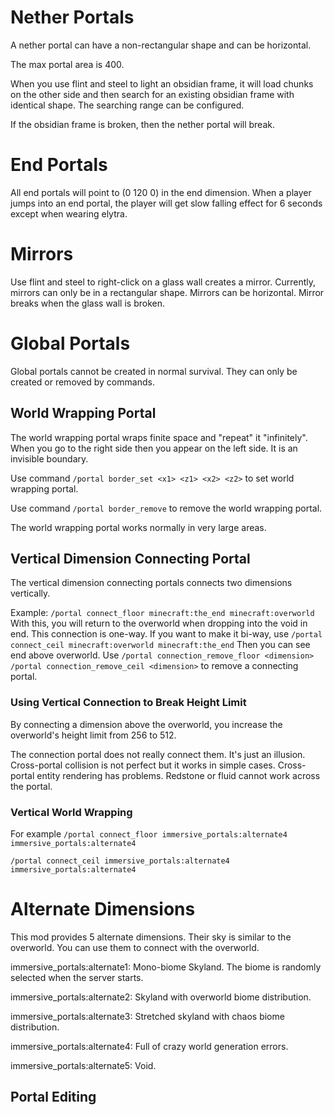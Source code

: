 # Nether Portals
A nether portal can have a non-rectangular shape and can be horizontal.

The max portal area is 400.

When you use flint and steel to light an obsidian frame, it will load chunks on the other side and then search for an existing obsidian frame with identical shape. The searching range can be configured.

If the obsidian frame is broken, then the nether portal will break.

# End Portals
All end portals will point to (0 120 0) in the end dimension. When a player jumps into an end portal, the player will get slow falling effect for 6 seconds except when wearing elytra.

# Mirrors
Use flint and steel to right-click on a glass wall creates a mirror. Currently, mirrors can only be in a rectangular shape. Mirrors can be horizontal. Mirror breaks when the glass wall is broken.

# Global Portals
Global portals cannot be created in normal survival. They can only be created or removed by commands.

## World Wrapping Portal

The world wrapping portal wraps finite space and "repeat" it "infinitely". When you go to the right side then you appear on the left side. It is an invisible boundary.

Use command `/portal border_set <x1> <z1> <x2> <z2>` to set world wrapping portal.

Use command `/portal border_remove` to remove the world wrapping portal.

The world wrapping portal works normally in very large areas.

## Vertical Dimension Connecting Portal
The vertical dimension connecting portals connects two dimensions vertically.

Example:
`/portal connect_floor minecraft:the_end minecraft:overworld`
With this, you will return to the overworld when dropping into the void in end.
This connection is one-way. If you want to make it bi-way, use
`/portal connect_ceil minecraft:overworld minecraft:the_end`
Then you can see end above overworld.
Use `/portal connection_remove_floor <dimension>` `/portal connection_remove_ceil <dimension>` to remove a connecting portal.

### Using Vertical Connection to Break Height Limit
By connecting a dimension above the overworld, you increase the overworld's height limit from 256 to 512.

The connection portal does not really connect them. It's just an illusion. 
Cross-portal collision is not perfect but it works in simple cases.
Cross-portal entity rendering has problems.
Redstone or fluid cannot work across the portal.

### Vertical World Wrapping
For example
`/portal connect_floor immersive_portals:alternate4 immersive_portals:alternate4`

`/portal connect_ceil immersive_portals:alternate4 immersive_portals:alternate4`

# Alternate Dimensions
This mod provides 5 alternate dimensions. Their sky is similar to the overworld.
You can use them to connect with the overworld.

immersive_portals:alternate1: Mono-biome Skyland. The biome is randomly selected when the server starts.

immersive_portals:alternate2: Skyland with overworld biome distribution.

immersive_portals:alternate3: Stretched skyland with chaos biome distribution.

immersive_portals:alternate4: Full of crazy world generation errors.

immersive_portals:alternate5: Void.

## Portal Editing